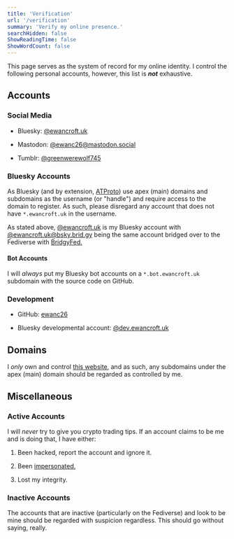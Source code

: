 ```yaml
---
title: 'Verification'
url: '/verification'
summary: 'Verify my online presence.'
searchHidden: false
ShowReadingTime: false
ShowWordCount: false
---
```


This page serves as the system of record for my online identity. I control the following personal accounts, however, this list is ***not*** exhaustive.

## Accounts

### Social Media

- Bluesky: [@ewancroft.uk](https://bsky.app/profile/did:plc:ofrbh253gwicbkc5nktqepol)

- Mastodon: [@ewanc26@mastodon.social](https://mastodon.social/@ewanc26)

- Tumblr: [@greenwerewolf745](https://tumblr.com/greenwerewolf745)

### Bluesky Accounts

As Bluesky (and by extension, [ATProto](https://atproto.com)) use apex (main) domains and subdomains as the username (or "handle") and require access to the domain to register. As such, please disregard any account that does not have `*.ewancroft.uk` in the username.

As stated above, [@ewancroft.uk](https://bsky.app/profile/did:plc:ofrbh253gwicbkc5nktqepol) is my Bluesky account with [@ewancroft.uk@bsky.brid.gy](https://fed.brid.gy/bsky/ewancroft.uk) being the same account bridged over to the Fediverse with [BridgyFed.](https://fed.brid.gy)

#### Bot Accounts

I will *always* put my Bluesky bot accounts on a `*.bot.ewancroft.uk` subdomain with the source code on GitHub.

### Development

- GitHub: [ewanc26](https://github.com/ewanc26)

- Bluesky developmental account: [@dev.ewancroft.uk](https://bsky.app/profile/dev.ewancroft.uk)

## Domains

I *only* own and control [this website](/), and as such, any subdomains under the apex (main) domain should be regarded as controlled by me.

## Miscellaneous

### Active Accounts

I will *never* try to give you crypto trading tips. If an account claims to be me and is doing that, I have either:

1. Been hacked, report the account and ignore it.

2. Been [impersonated.](https://www.dlnews.com/articles/defi/twitters-impersonation-problem-is-about-more-than-just-crypto-scams/)

3. Lost my integrity.

### Inactive Accounts

The accounts that are inactive (particularly on the Fediverse) and look to be mine should be regarded with suspicion regardless. This should go without saying, really.
